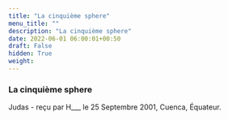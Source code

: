 ```yaml
---
title: "La cinquième sphere"
menu_title: ""
description: "La cinquième sphere"
date: 2022-06-01 06:00:01+00:50
draft: False
hidden: True
weight:
---
```

### La cinquième sphere

Judas - reçu par H___  le 25 Septembre 2001, Cuenca, Équateur.



